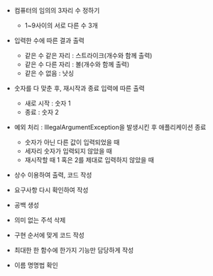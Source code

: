 - 컴퓨터의 임의의 3자리 수 정하기
    - 1~9사이의 서로 다른 수 3개

- 입력한 수에 따른 결과 출력
    - 같은 수 같은 자리 : 스트라이크(개수와 함께 출력)
    - 같은 수 다른 자리 : 볼(개수와 함께 출력)
    - 같은 수 없음 : 낫싱

- 숫자를 다 맞춘 후, 재시작과 종료 입력에 따른 출력
    - 새로 시작 : 숫자 1
    - 종료 : 숫자 2

- 예외 처리 : IllegalArgumentException을 발생시킨 후 애플리케이션 종료
    - 숫자가 아닌 다른 값이 입력되었을 때
    - 세자리 숫자가 입력되지 않았을 때
    - 재시작할 때 1 혹은 2를 제대로 입력하지 않았을 때

- 상수 이용하여 출력, 코드 작성
- 요구사항 다시 확인하여 작성
- 공백 생성
- 의미 없는 주석 삭제
- 구현 순서에 맞게 코드 작성
- 최대한 한 함수에 한가지 기능만 담당하게 작성
- 이름 명명법 확인